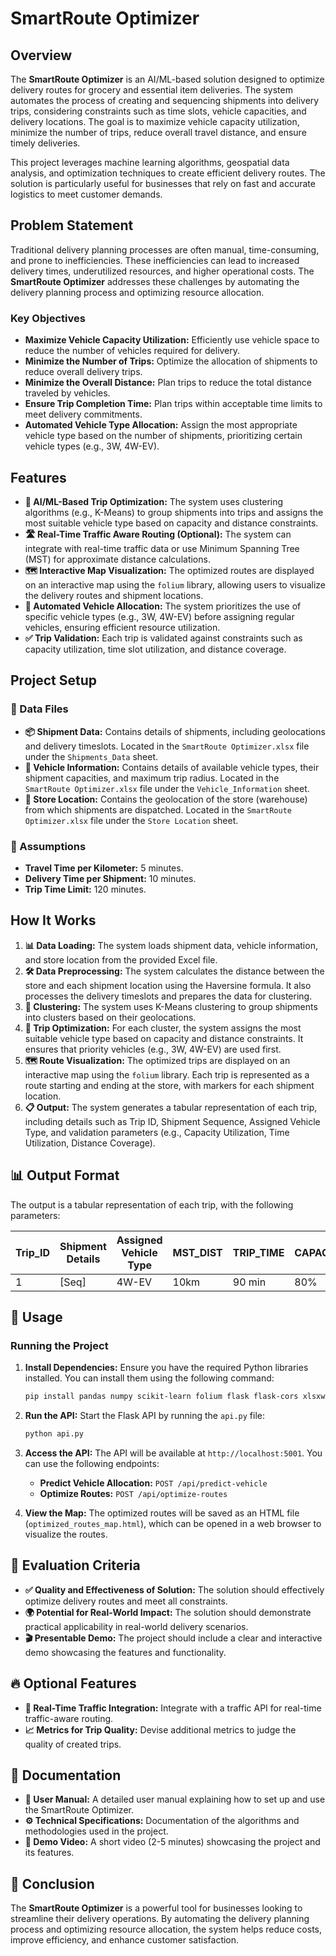 # SmartRoute Optimizer

## Overview

The **SmartRoute Optimizer** is an AI/ML-based solution designed to optimize delivery routes for grocery and essential item deliveries. The system automates the process of creating and sequencing shipments into delivery trips, considering constraints such as time slots, vehicle capacities, and delivery locations. The goal is to maximize vehicle capacity utilization, minimize the number of trips, reduce overall travel distance, and ensure timely deliveries.

This project leverages machine learning algorithms, geospatial data analysis, and optimization techniques to create efficient delivery routes. The solution is particularly useful for businesses that rely on fast and accurate logistics to meet customer demands.

## Problem Statement

Traditional delivery planning processes are often manual, time-consuming, and prone to inefficiencies. These inefficiencies can lead to increased delivery times, underutilized resources, and higher operational costs. The **SmartRoute Optimizer** addresses these challenges by automating the delivery planning process and optimizing resource allocation.

### Key Objectives

- **Maximize Vehicle Capacity Utilization:** Efficiently use vehicle space to reduce the number of vehicles required for delivery.
- **Minimize the Number of Trips:** Optimize the allocation of shipments to reduce overall delivery trips.
- **Minimize the Overall Distance:** Plan trips to reduce the total distance traveled by vehicles.
- **Ensure Trip Completion Time:** Plan trips within acceptable time limits to meet delivery commitments.
- **Automated Vehicle Type Allocation:** Assign the most appropriate vehicle type based on the number of shipments, prioritizing certain vehicle types (e.g., 3W, 4W-EV).

## Features

- **🚀 AI/ML-Based Trip Optimization:** The system uses clustering algorithms (e.g., K-Means) to group shipments into trips and assigns the most suitable vehicle type based on capacity and distance constraints.
- **🛣️ Real-Time Traffic Aware Routing (Optional):** The system can integrate with real-time traffic data or use Minimum Spanning Tree (MST) for approximate distance calculations.
- **🗺️ Interactive Map Visualization:** The optimized routes are displayed on an interactive map using the `folium` library, allowing users to visualize the delivery routes and shipment locations.
- **🚚 Automated Vehicle Allocation:** The system prioritizes the use of specific vehicle types (e.g., 3W, 4W-EV) before assigning regular vehicles, ensuring efficient resource utilization.
- **✅ Trip Validation:** Each trip is validated against constraints such as capacity utilization, time slot utilization, and distance coverage.

## Project Setup

### 📂 Data Files

- **📦 Shipment Data:** Contains details of shipments, including geolocations and delivery timeslots. Located in the `SmartRoute Optimizer.xlsx` file under the `Shipments_Data` sheet.
- **🚗 Vehicle Information:** Contains details of available vehicle types, their shipment capacities, and maximum trip radius. Located in the `SmartRoute Optimizer.xlsx` file under the `Vehicle_Information` sheet.
- **🏬 Store Location:** Contains the geolocation of the store (warehouse) from which shipments are dispatched. Located in the `SmartRoute Optimizer.xlsx` file under the `Store Location` sheet.

### 📌 Assumptions

- **Travel Time per Kilometer:** 5 minutes.
- **Delivery Time per Shipment:** 10 minutes.
- **Trip Time Limit:** 120 minutes.

## How It Works

1. **📊 Data Loading:** The system loads shipment data, vehicle information, and store location from the provided Excel file.
2. **🛠️ Data Preprocessing:** The system calculates the distance between the store and each shipment location using the Haversine formula. It also processes the delivery timeslots and prepares the data for clustering.
3. **📍 Clustering:** The system uses K-Means clustering to group shipments into clusters based on their geolocations.
4. **🚛 Trip Optimization:** For each cluster, the system assigns the most suitable vehicle type based on capacity and distance constraints. It ensures that priority vehicles (e.g., 3W, 4W-EV) are used first.
5. **🗺️ Route Visualization:** The optimized trips are displayed on an interactive map using the `folium` library. Each trip is represented as a route starting and ending at the store, with markers for each shipment location.
6. **📋 Output:** The system generates a tabular representation of each trip, including details such as Trip ID, Shipment Sequence, Assigned Vehicle Type, and validation parameters (e.g., Capacity Utilization, Time Utilization, Distance Coverage).

## 📊 Output Format

The output is a tabular representation of each trip, with the following parameters:

| Trip_ID | Shipment Details | Assigned Vehicle Type | MST_DIST | TRIP_TIME | CAPACITY_UTI | TIME_UTI | COV_UTI |
|---------|----------------|----------------------|---------|----------|--------------|---------|--------|
| 1       | [Seq]         | 4W-EV                | 10km    | 90 min   | 80%          | 75%     | 85%    |

## 🚀 Usage

### Running the Project

1. **Install Dependencies:** Ensure you have the required Python libraries installed. You can install them using the following command:

    ```bash
    pip install pandas numpy scikit-learn folium flask flask-cors xlsxwriter
    ```

2. **Run the API:** Start the Flask API by running the `api.py` file:

    ```bash
    python api.py
    ```

3. **Access the API:** The API will be available at `http://localhost:5001`. You can use the following endpoints:
    - **Predict Vehicle Allocation:** `POST /api/predict-vehicle`
    - **Optimize Routes:** `POST /api/optimize-routes`

4. **View the Map:** The optimized routes will be saved as an HTML file (`optimized_routes_map.html`), which can be opened in a web browser to visualize the routes.

## 📌 Evaluation Criteria

- **✅ Quality and Effectiveness of Solution:** The solution should effectively optimize delivery routes and meet all constraints.
- **🌍 Potential for Real-World Impact:** The solution should demonstrate practical applicability in real-world delivery scenarios.
- **🎬 Presentable Demo:** The project should include a clear and interactive demo showcasing the features and functionality.

## 🔥 Optional Features

- **📡 Real-Time Traffic Integration:** Integrate with a traffic API for real-time traffic-aware routing.
- **📈 Metrics for Trip Quality:** Devise additional metrics to judge the quality of created trips.

## 📜 Documentation

- **📖 User Manual:** A detailed user manual explaining how to set up and use the SmartRoute Optimizer.
- **⚙️ Technical Specifications:** Documentation of the algorithms and methodologies used in the project.
- **🎥 Demo Video:** A short video (2-5 minutes) showcasing the project and its features.

## 🎯 Conclusion

The **SmartRoute Optimizer** is a powerful tool for businesses looking to streamline their delivery operations. By automating the delivery planning process and optimizing resource allocation, the system helps reduce costs, improve efficiency, and enhance customer satisfaction.


